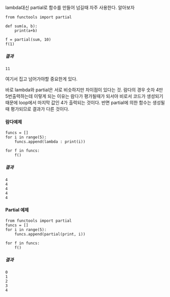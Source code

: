 lambda대신 partial로 함수를 만들어 넘길때 자주 사용한다. 알아보자

    from functools import partial
    
    def sum(a, b):
        print(a+b)
        
    f = partial(sum, 10)   
    f(1)

##### 결과

    11


여기서 집고 넘어가야할 중요한게 있다.

바로 lambda와 partial은 서로 비슷하지만 차이점이 있다는 것. 람다의 경우 숫자 4만 5번출력하는데 이렇게 되는 이유는 람다가 평가될때가 되서야 비로서 코드가 생성되기 때문에 loop에서 마지막 값인 4가 출력되는 것이다. 반면 partial에 의한 함수는 생성될때 평가되므로 결과가 다른 것이다.

#### 람다예제

    funcs = []
    for i in range(5):
        funcs.append(lambda : print(i))
        
    for f in funcs:
        f()
        
##### 결과

    4
    4
    4
    4
    4

#### Partial 예제
    
    from functools import partial
    funcs = []
    for i in range(5):
        funcs.append(partial(print, i))
        
    for f in funcs:
        f()

##### 결과

    0
    1
    2
    3
    4